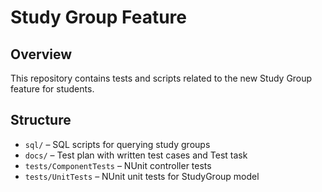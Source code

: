 # Study Group Feature

## Overview
This repository contains tests and scripts related to the new Study Group feature for students.

## Structure
- `sql/` – SQL scripts for querying study groups
- `docs/` – Test plan with written test cases and Test task
- `tests/ComponentTests` – NUnit controller tests
- `tests/UnitTests` – NUnit unit tests for StudyGroup model

